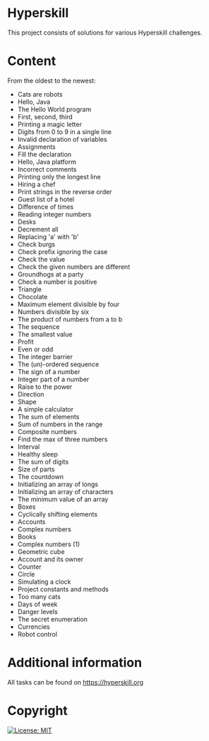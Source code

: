 # Hyperskill
This project consists of solutions for various Hyperskill challenges.

# Content
From the oldest to the newest:

- Cats are robots
- Hello, Java
- The Hello World program
- First, second, third
- Printing a magic letter
- Digits from 0 to 9 in a single line
- Invalid declaration of variables
- Assignments
- Fill the declaration
- Hello, Java platform
- Incorrect comments
- Printing only the longest line
- Hiring a chef
- Print strings in the reverse order
- Guest list of a hotel
- Difference of times
- Reading integer numbers
- Desks
- Decrement all
- Replacing 'a' with 'b'
- Check burgs
- Check prefix ignoring the case
- Check the value
- Check the given numbers are different
- Groundhogs at a party
- Check a number is positive
- Triangle
- Chocolate
- Maximum element divisible by four
- Numbers divisible by six
- The product of numbers from a to b
- The sequence
- The smallest value
- Profit
- Even or odd
- The integer barrier
- The (un)-ordered sequence
- The sign of a number
- Integer part of a number
- Raise to the power
- Direction
- Shape
- A simple calculator
- The sum of elements
- Sum of numbers in the range
- Composite numbers
- Find the max of three numbers
- Interval
- Healthy sleep
- The sum of digits
- Size of parts
- The countdown
- Initializing an array of longs
- Initializing an array of characters
- The minimum value of an array
- Boxes
- Cyclically shifting elements
- Accounts
- Complex numbers
- Books
- Complex numbers (1)
- Geometric cube
- Account and its owner
- Counter
- Circle
- Simulating a clock
- Project constants and methods
- Too many cats
- Days of week
- Danger levels
- The secret enumeration
- Currencies
- Robot control

# Additional information
All tasks can be found on https://hyperskill.org

# Copyright
[![License: MIT](https://img.shields.io/badge/License-MIT-yellow.svg)](https://opensource.org/licenses/MIT)
